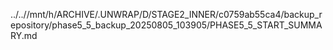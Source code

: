 ../..//mnt/h/ARCHIVE/.UNWRAP/D/STAGE2_INNER/c0759ab55ca4/backup_repository/phase5_5_backup_20250805_103905/PHASE5_5_START_SUMMARY.md